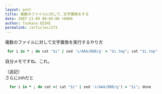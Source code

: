 ```yaml
---
layout: post
title: 複数のファイルに対して、文字置換をする
date: 2007-11-09 00:04:00 +0900
author: Tsukasa OISHI
permalink: /articles/273
---
```



複数のファイルに対して文字置換を実行するやり方  

```ruby  
 for i in * ; do cat "$i" | sed 's/AAA/BBB/g' > "$i.tmp"; cat "$i.tmp" > "$i"; rm -f "$i.tmp"; done  
```  

自分メモですね、これ。  

（追記）  
さらにzshだと  

```ruby  
  for i in * ; do cat =( cat "$i" | sed 's/AAA/BBB/g') > "$i"; done  
```  
